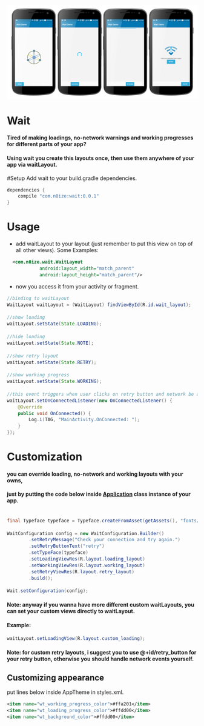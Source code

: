 ![alt tag](https://raw.githubusercontent.com/n0ise9914/wait/master/screenshot/states.png)
# Wait
#### Tired of making loadings, no-network warnings and working progresses for different parts of your app?<br/>
#### Using wait you create this layouts once, then use them anywhere of your app via waitLayout.
#Setup
Add wait to your build.gradle dependencies.
```gradle
dependencies {
    compile "com.n0ize:wait:0.0.1"
}
```
# Usage
- add waitLayout to your layout (just remember to put this view on top of all other views).
Some Examples:
```xml
  <com.n0ize.wait.WaitLayout
            android:layout_width="match_parent"
            android:layout_height="match_parent"/>
```
- now you access it from your activity or fragment.
```java
//binding to waitLayout
WaitLayout waitLayout = (WaitLayout) findViewById(R.id.wait_layout);

//show loading
waitLayout.setState(State.LOADING);

//hide loading
waitLayout.setState(State.NOTE);

//show retry layout
waitLayout.setState(State.RETRY);

//show working progress
waitLayout.setState(State.WORKING);

//this event triggers when user clicks on retry button and network be avalable. 
waitLayout.setOnConnectedListener(new OnConnectedListener() {
    @Override
    public void OnConnected() {
        Log.i(TAG, "MainActivity.OnConnected: ");
    }
});
```   
   
# Customization
#### you can override loading, no-network and working layouts with your owns,<br/>
#### just by putting the code below inside [Application](https://developer.android.com/reference/android/app/Application.html) class instance of your app.
```java

final Typeface typeface = Typeface.createFromAsset(getAssets(), "fonts/Roboto.ttf");

WaitConfiguration config = new WaitConfiguration.Builder()
		.setRetryMessage("Check your connection and try again.")
		.setRetryButtonText("retry")
		.setTypeFace(typeface)
		.setLoadingViewRes(R.layout.loading_layout)
		.setWorkingViewRes(R.layout.working_layout)
		.setRetryViewRes(R.layout.retry_layout)
		.build();

Wait.setConfiguration(config);
```
#### Note: anyway if you wanna have more different custom waitLayouts, you can set your custom views directly to waitLayout.<br/>
#### Example:
```java
waitLayout.setLoadingView(R.layout.custom_loading);
```
#### Note: for custom retry layouts, i suggest you to use @+id/retry_button for your retry button, otherwise you should handle network events yourself.

## Customizing appearance
put lines below inside AppTheme in styles.xml.
```xml
<item name="wt_working_progress_color">#ffa201</item>
<item name="wt_loading_progress_color">#ffdd00</item>
<item name="wt_background_color">#ffdd00</item>
```
